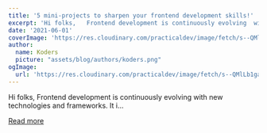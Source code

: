 ```yaml
---
title: '5 mini-projects to sharpen your frontend development skills!'
excerpt: 'Hi folks,   Frontend development is continuously evolving  with new technologies and frameworks. It i...'
date: '2021-06-01'
coverImage: 'https://res.cloudinary.com/practicaldev/image/fetch/s--QMlLb1ga--/c_imagga_scale,f_auto,fl_progressive,h_420,q_auto,w_1000/https://dev-to-uploads.s3.amazonaws.com/uploads/articles/bygjtuac5ph3ngxd2wxd.png'
author:
  name: Koders
  picture: "assets/blog/authors/koders.png"
ogImage:
  url: 'https://res.cloudinary.com/practicaldev/image/fetch/s--QMlLb1ga--/c_imagga_scale,f_auto,fl_progressive,h_420,q_auto,w_1000/https://dev-to-uploads.s3.amazonaws.com/uploads/articles/bygjtuac5ph3ngxd2wxd.png'
---
```


Hi folks,   Frontend development is continuously evolving  with new technologies and frameworks. It i...

[Read more](https://dev.to/ms_yogii/5-mini-projects-to-sharpen-your-frontend-development-skills-5ghh)
